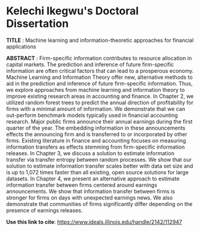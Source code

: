 # Kelechi Ikegwu's Doctoral Dissertation

**TITLE** : Machine learning and information-theoretic approaches for financial applications 

**ABSTRACT** : Firm-specific information contributes to resource allocation in capital markets. The prediction and inference of future firm-specific information are often critical factors that can lead to a prosperous economy. Machine Learning and Information Theory offer new, alternative methods to aid in the prediction and inference of future firm-specific information. Thus, we explore approaches from machine learning and information theory to improve existing research areas in accounting and finance. In Chapter 2, we utilized random forest trees to predict the annual direction of profitability for firms with a minimal amount of information. We demonstrate that we can out-perform benchmark models typically used in financial accounting research. Major public firms announce their annual earnings during the first quarter of the year. The embedding information in these announcements effects the announcing firm and is transferred to or incorporated by other firms. Existing literature in finance and accounting focuses on measuring information transfers as effects stemming from firm-specific information releases. In Chapter 3, we discuss a solution to estimate information transfer via transfer entropy between random processes. We show that our solution to estimate information transfer scales better with data set size and is up to 1,072 times faster than all existing, open source solutions for large datasets. In Chapter 4, we present an alternative approach to estimate information transfer between firms centered around earnings announcements. We show that information transfer between firms is stronger for firms on days with unexpected earnings news. We also demonstrate that communities of firms significantly differ depending on the presence of earnings releases.



**Use this link to cite**: https://www.ideals.illinois.edu/handle/2142/112947



